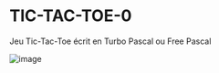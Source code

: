 # TIC-TAC-TOE-0
Jeu Tic-Tac-Toe écrit en Turbo Pascal ou Free Pascal

![image](https://github.com/gladir/TIC-TAC-TOE-0/assets/11842176/645fdb4a-cd49-4ec0-8802-fdd04e342669)
